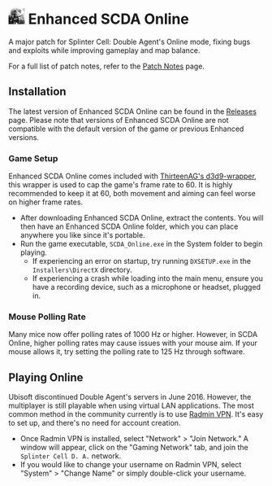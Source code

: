 # <img src="Images/icon.png" width="32"> Enhanced SCDA Online
A major patch for Splinter Cell: Double Agent's Online mode, fixing bugs and exploits while improving gameplay and map balance.

For a full list of patch notes, refer to the [Patch Notes](PatchNotes.md) page.

## Installation

The latest version of Enhanced SCDA Online can be found in the [Releases](https://github.com/Joshhhuaaa/EnhancedSCDAOnline/releases) page. Please note that versions of Enhanced SCDA Online are not compatible with the default version of the game or previous Enhanced versions.

### Game Setup

Enhanced SCDA Online comes included with [ThirteenAG's d3d9-wrapper](https://github.com/ThirteenAG/d3d9-wrapper), this wrapper is used to cap the game's frame rate to 60. It is highly recommended to keep it at 60, both movement and aiming can feel worse on higher frame rates.

- After downloading Enhanced SCDA Online, extract the contents. You will then have an Enhanced SCDA Online folder, which you can place anywhere you like since it's portable.
- Run the game executable, `SCDA_Online.exe` in the System folder to begin playing.
  - If experiencing an error on startup, try running `DXSETUP.exe` in the `Installers\DirectX` directory.
  - If experiencing a crash while loading into the main menu, ensure you have a recording device, such as a microphone or headset, plugged in.

### Mouse Polling Rate
Many mice now offer polling rates of 1000 Hz or higher. However, in SCDA Online, higher polling rates may cause issues with your mouse aim. If your mouse allows it, try setting the polling rate to 125 Hz through software.

## Playing Online
Ubisoft discontinued Double Agent's servers in June 2016. However, the multiplayer is still playable when using virtual LAN applications. The most common method in the community currently is to use [Radmin VPN](https://www.radmin-vpn.com/). It's easy to set up, and there's no need for account creation.

- Once Radmin VPN is installed, select "Network" > "Join Network." A window will appear, click on the "Gaming Network" tab, and join the `Splinter Cell D. A.` network.
- If you would like to change your username on Radmin VPN, select "System" > "Change Name" or simply double-click your username.
